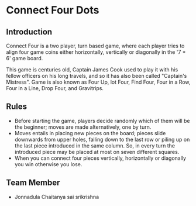 Connect Four Dots
=================

Introduction
------------

Connect Four is a two player, turn based game, where each player tries
to align four game coins either horizontally, vertically or diagonally
in the '7 \* 6' game board.

This game is centuries old, Captain James Cook used to play it with his
fellow officers on his long travels, and so it has also been called
"Captain's Mistress". Game is also known as Four Up, lot Four, Find
Four, Four in a Row, Four in a Line, Drop Four, and Gravitrips.

Rules
-----

-  Before starting the game, players decide randomly which of them will
   be the beginner; moves are made alternatively, one by turn.
-  Moves entails in placing new pieces on the board; pieces slide
   downwards from upper holes, falling down to the last row or piling up
   on the last piece introduced in the same column. So, in every turn
   the introduced piece may be placed at most on seven different
   squares.
-  When you can connect four pieces vertically, horizontally or
   diagonally you win otherwise you lose.

Team Member
------
- Jonnadula Chaitanya sai srikrishna
